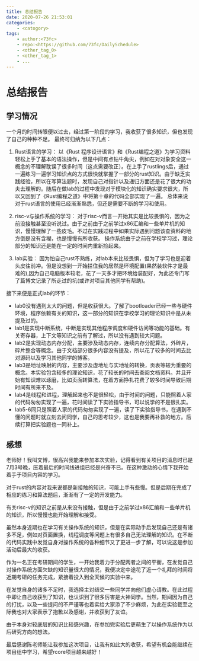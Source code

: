 ```yaml
---
title: 总结报告
date: 2020-07-26 21:53:01
categories:
    - <catogory>
tags:
    - author:<73fc>
    - repo:<https://github.com/73fc/DailySchedule>
    - <other_tag_0>
    - <other_tag_1>
    - ...
---
```



# 总结报告

## 学习情况
一个月的时间转眼便以过去，经过第一阶段的学习，我收获了很多知识，但也发现了自己的种种不足。
最终可归纳为以下几点：

1. Rust语言的学习： 以《Rust 程序设计语言》和《Rust编程之道》为学习资料轻松上手了基本的语法操作，但是中间有点钻牛角尖，例如在对对象安全这一概念的不理解耽误了很多时间（这点需要改正）。在上手了rustlings后，通过一遍练习一遍学习知识点的方式很快就掌握了一部分的rust知识。由于缺乏实践经验，所以在写算法题时，发现自己对指针以及递归方面还是花了很大的功夫去理解的。随后在做lab的过程中发现对于模块化的知识确实要求很大，所以又回到了《Rust编程之道》中将第十章的代码全部实现了一遍。 总体来说对于rust语言的使用已经渐渐熟悉，但还是需要不断的学习和使用。

1. risc-v与操作系统的学习： 对于risc-v而言一开始其实是比较畏惧的，因为之前没接触甚至没听说过。由于之前由于之前学过x86汇编和一些单片机的知识，慢慢理解了一些皮毛。不过在实践过程中如果实际遇到问题该查资料的地方倒是没有含糊，也是慢慢有所收获。 操作系统由于之前在学校学习过，理论部分的知识还是能在一定的时间内重新捡起来。

1. lab实验： 因为怕自己rust不熟练，对lab本来比较畏惧，但为了学习也是迎着头皮往前冲。但是没想到一开始拦住我的居然是环境配置(果然装软件才是最难的),因为自己电脑版本较老，花了一天多才把环境给装配好，为此还专门写了篇博文记录了所走过的坑(或许对项目其他同学有帮助)。

接下来便是正式lab的环节：
* lab0没有遇到太大的问题，但是收获很大。了解了bootloader已经一些与硬件环境，程序依赖有关的知识，这一部分的知识在学校学习的理论知识中是从未提及过的。
* lab1是实现中断系统，中断是实现其他程序调度和硬件访问等功能的基础。有关寄存器，上下文等知识之前有了解过，所以没有遇到较大问题。
* lab2是实现动态内存分配，主要涉及动态内存，连续内存分配算法，外碎片，碎片整合等概念。由于文档部分很多内容没有提及，所以花了较多的时间去比对源码以及学习其他同学的博客。
* lab3是地址映射的内容，主要涉及虚地址与实地址的转换，页表等较为重要的概念。本实验包含较多的理论知识，花了较长的时间去查阅文档资料。并且开始有知识难以琢磨，比如页面转算法，在着方面挣扎花费了较多时间导致后期时间有所来不及。
* lab4是线程和进程，理解起来也不是很轻松，由于时间的问题，只能照着人家的代码匆匆实现了一遍，花时间读了下实验指导书，可以说学的不是很扎实。
* lab5-6同只是照着人家的代码匆匆实现了一遍，读了下实验指导书，在遇到不懂的问题时就立刻去问同学，自己的思考较少，这也是我要再补救的地方。后续打算把实验题也一同补上。


## 感想
老师好！我叫文博，很高兴我能来参加本次实验，记得看到有关项目的消息时已是7月3号晚，压着最后的时间线进组已经是兴奋不已。在这种激动的心情下我开始着手于项目内容的学习。

对于rust的内容对我来说都是新接触的知识，可能上手有些慢。但是后期在完成了相应的练习和算法题后，渐渐有了一定的开发能力。

有关risc-v的知识之前是从来没有接触，但是由于之前学过x86汇编和一些单片机的知识，所以慢慢也能开始理解和接受。

虽然本身近期也在学习有关操作系统的知识，但是在实际动手后发现自己还是有诸多不足，例如对页面置换，线程调度等问题上有很多自己无法理解的知识。在不断的代码实践中发觉自身对操作系统的各种细节又了更进一步了解，可以说这是参加活动后最大的收获。

作为一名正在考研期间的学生，一开始我着力于分配两者之间的平衡，在发觉自己对操作系统方面欠缺的知识量很大的情况，我便决定中途花了近一个礼拜的时间将近期考研的任务完成，紧接着投入到全天候的实验中来。

在发觉自身的诸多不足时，我选择主对结交一些同学并向他们虚心请教。在此过程中即让自己收获到了知识，也认识到了很多厉害是大神同学。当然，期间因为自己的打扰，以及一些提问的不严谨等也着实给大家添了不少麻烦，为此在实验截至之际我也对大家表示了抱歉以及感谢，并收获到了友谊。

由于本身对较底层的知识比较感兴趣，在参加完实验后更萌生了以操作系统作为以后研究方向的想法。

最后感谢陈老师能让我参加这次项目，让我有如此大的收获，希望有机会能继续在项目组中学习，希望rcore项目越来越好！








